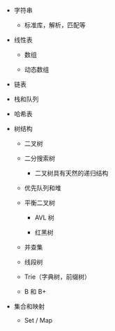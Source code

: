 - 字符串

  - 标准库，解析，匹配等

- 线性表

  - 数组

  - 动态数组

- 链表

- 栈和队列

- 哈希表

- 树结构

  - 二叉树

  - 二分搜索树
    - 二叉树具有天然的递归结构

  - 优先队列和堆

  - 平衡二叉树

    - AVL 树

    - 红黑树

  - 并查集

  - 线段树

  - Trie（字典树，前缀树）

  - B 和 B+

- 集合和映射

  - Set / Map